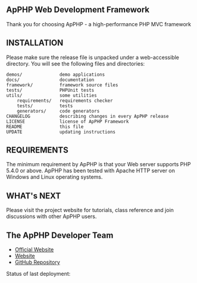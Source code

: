 ApPHP Web Development Framework
---------------------------------------------------------------------------

Thank you for choosing ApPHP - a high-performance PHP MVC framework

INSTALLATION
---------------------------------------------------------------------------
Please make sure the release file is unpacked under a web-accessible directory.
You will see the following files and directories:

    demos/              demo applications
    docs/               documentation
    framework/          framework source files
    tests/              PHPUnit tests
    utils/              some utilities
        requirements/   requirements checker
        tests/          tests
        generators/     code generators
    CHANGELOG           describing changes in every ApPHP release
    LICENSE             license of ApPHP Framework
    README              this file
    UPDATE              updating instructions

REQUIREMENTS
------------
The minimum requirement by ApPHP is that your Web server supports PHP 5.4.0 or
above. ApPHP has been tested with Apache HTTP server on Windows and Linux
operating systems.

WHAT's NEXT
------------
Please visit the project website for tutorials, class reference and join
discussions with other ApPHP users.

The ApPHP Developer Team
------------
- [Official Website](http://www.apphpframework.com)
- [Website](https://www.apphp.com/php-framework/)
- [GitHub Repository](https://github.com/apphp/php-mvc-framework)


Status of last deployment: